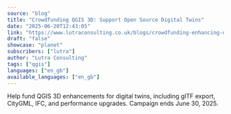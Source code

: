 ```yaml
---
source: "blog"
title: "Crowdfunding QGIS 3D: Support Open Source Digital Twins"
date: "2025-06-20T12:43:05"
link: "https://www.lutraconsulting.co.uk/blogs/crowdfunding-enhancing-qgis-3d-for-open-source-digital-twins?utm_source=qgis"
draft: "false"
showcase: "planet"
subscribers: ["lutra"]
author: "Lutra Consulting"
tags: ["qgis"]
languages: ["en_gb"]
available_languages: ["en_gb"]
---
```


Help fund QGIS 3D enhancements for digital twins, including glTF export, CityGML, IFC, and performance upgrades. Campaign ends June 30, 2025.
